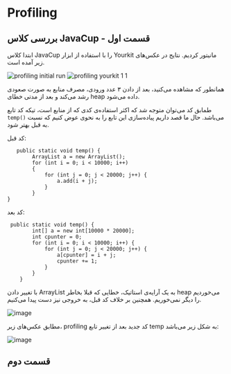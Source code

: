 # Profiling


## بررسی کلاس JavaCup - قسمت اول



ابتدا کلاس JavaCup را با استفاده از ابزار Yourkit مانیتور کردیم. نتایج در عکس‌های زیر آمده است.

![profiling initial run](https://github.com/user-attachments/assets/b4aca77e-0843-42a9-97e4-08976da13f1c)
![profiling yourkit 1 1](https://github.com/user-attachments/assets/cde50210-be4d-45aa-ac91-5147c062bff2)


همانطور که مشاهده می‌کنید، بعد از دادن ۳ عدد ورودی، مصرف منابع به صورت صعودی رشد می‌کند و بعد از مدتی خطای heap داده می‌شود.


طمابق کد می‌توان متوجه شد که اکثر استفاده‌ی کدی که از منابع است، تیکه کد تابع `temp()` می‌باشد. حال ما قصد داریم پیاده‌سازی این تابع را به نحوی عوض کنیم که نسبت به قبل بهتر شود.

کد قبل:

```
   public static void temp() {
        ArrayList a = new ArrayList();
        for (int i = 0; i < 10000; i++)
        {
            for (int j = 0; j < 20000; j++) {
                a.add(i + j);
            }
        }
}
```


کد بعد:

```
 public static void temp() {
        int[] a = new int[10000 * 20000];
        int cpunter = 0;
        for (int i = 0; i < 10000; i++) {
            for (int j = 0; j < 20000; j++) {
                a[cpunter] = i + j;
                cpunter += 1;
            }
        }
    }
```

با تغییر دادن ArrayList به یک آرایه‌ی استاتیک، خطایی که قبلا بخاطر  heap می‌خوردیم را دیگر نمی‌خوریم. همچنین بر خلاف کد قبل، به خروجی نیز دست پیدا می‌کنیم.

![image](https://github.com/user-attachments/assets/4dc5730c-688e-4cb7-af77-7e17b01f3bc8)


مطابق عکس‌های زیر، profiling کد جدید بعد از تغییر تابع temp به شکل زیر می‌باشد:

![image](https://github.com/user-attachments/assets/67c94cb4-fea2-44e7-bd05-99e4c667592f)

## قسمت دوم 


